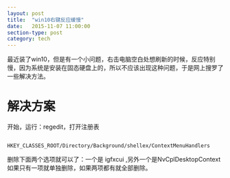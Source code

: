 ```yaml
---
layout: post
title:  "win10右键反应缓慢"
date:   2015-11-07 11:00:00
section-type: post
category: tech
---
```

最近装了win10，但是有一个小问题，右击电脑空白处想刷新的时候，反应特别慢，因为系统是安装在固态硬盘上的，所以不应该出现这种问题，于是网上搜罗了一些解决方法。
# 解决方案 #
开始，运行：regedit，打开注册表

<pre><code data-trim class="bash">
HKEY_CLASSES_ROOT/Directory/Background/shellex/ContextMenuHandlers
</code></pre>

删除下面两个选项就可以了：一个是 igfxcui ,另外一个是NvCplDesktopContext如果只有一项就单独删除，如果两项都有就全部删除。
